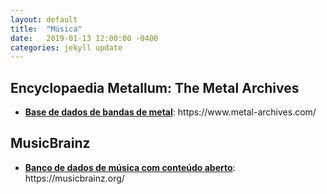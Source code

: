 ```yaml
---
layout: default
title:  "Música"
date:   2019-01-13 12:00:00 -0400
categories: jekyll update
---
```


<section>

<h2>Encyclopaedia Metallum: The Metal Archives</h2>
<ul>
<li><b><a href="https://www.metal-archives.com/">Base de dados de bandas de metal</a></b>: https://www.metal-archives.com/</li>
</ul>

<h2>MusicBrainz</h2>
<ul>
<li><b><a href="https://musicbrainz.org/">Banco de dados de música com conteúdo aberto</a></b>: https://musicbrainz.org/</li>
</ul>

</section>